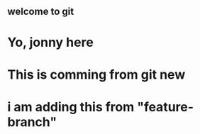 ## welcome to git
# Yo, jonny here
# This is comming from git new
# i am adding this from "feature-branch"